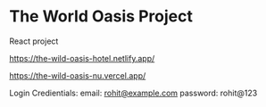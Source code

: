 # The World Oasis Project

React project

https://the-wild-oasis-hotel.netlify.app/

https://the-wild-oasis-nu.vercel.app/


Login Credientials:
email: rohit@example.com
password: rohit@123
